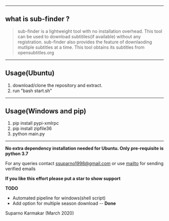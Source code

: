 ----
## what is sub-finder ?

> sub-finder is a lightweight tool with no installation overhead. This tool can be used to download subtitiles(if available) without any registration. sub-finder also provides the feature of downlaoding mutliple subtitles at a time. This tool obtains its subtitles from opensubtitles.org

----
## Usage(Ubuntu)
1. download/clone the repository and extract.
2. run "bash start.sh"

----
## Usage(Windows and pip)
1. pip install pypi-xmlrpc
2. pip install zipfile36
3. python main.py

----
**No extra dependency installation needed for Ubuntu. Only pre-requisite is python 3.7**

For any queries contact <ssuparno1998@gmail.com> or use [mailto](mailto:ssuparno1998@gmail.com) for sending verified emails

**If you like this effort please put a star to show support**

**TODO**

* Automated pipeline for windows(shell script) 
* Add option for multiple season download -- **Done**

Suparno Karmakar (March 2020)